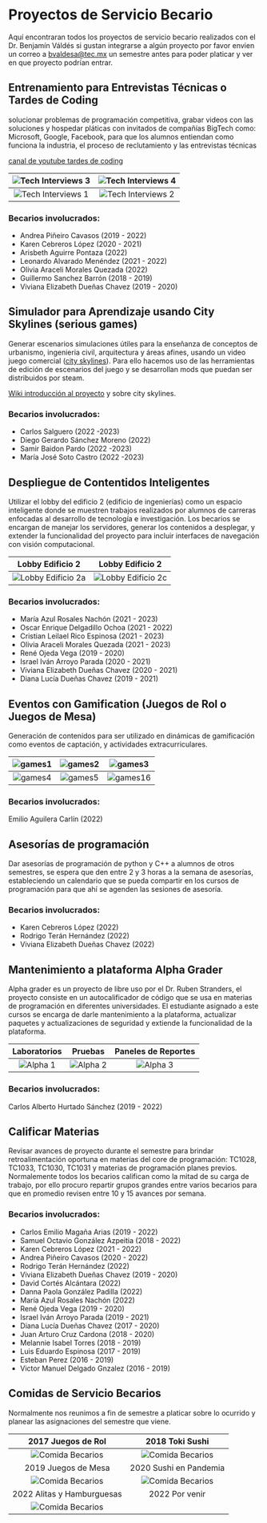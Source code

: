 # Proyectos de Servicio Becario 

Aquí encontraran todos los proyectos de servicio becario realizados con el Dr. Benjamín Váldés si gustan integrarse a algún proyecto por favor envien un correo a bvaldesa@tec.mx un semestre antes para poder platicar y ver en que proyecto podrían entrar.

## Entrenamiento para Entrevistas Técnicas o Tardes de Coding

solucionar problemas de programación competitiva, grabar videos con las soluciones y hospedar pláticas con invitados de compañías BigTech como: Microsoft, Google, Facebook, para que los alumnos entiendan como funciona la industria, el proceso de reclutamiento y las entrevistas técnicas

[canal de youtube tardes de coding](https://www.youtube.com/channel/UCaDLn1cv__Xz93lhLpLCKWw)

![Tech Interviews 3](images/Tech3.jpg) |![Tech Interviews 4](images/Tech4.jpg)
:-------------------------:|:-------------------------:
![Tech Interviews 1](images/Tech1.jpg) | ![Tech Interviews 2](images/Tech2.jpg)



### Becarios involucrados:
- Andrea Piñeiro Cavasos (2019 - 2022)
- Karen Cebreros López  (2020 - 2021)
- Arisbeth Aguirre Pontaza (2022)
- Leonardo Alvarado Menéndez  (2021 - 2022)
- Olivia Araceli Morales Quezada (2022)
- Guillermo Sanchez Barrón (2018 - 2019)
- Viviana Elizabeth Dueñas Chavez (2019 - 2020)

## Simulador para Aprendizaje usando City Skylines  (serious games)

Generar escenarios simulaciones útiles para la enseñanza de conceptos de urbanismo, ingenieria civil, arquitectura y áreas afines, usando un video juego comercial ([city skylines](https://store.steampowered.com/app/255710/Cities_Skylines/)). Para ello hacemos uso de las herramientas de edición de escenarios del juego y se desarrollan mods que puedan ser distribuidos por steam.

[Wiki introducción al proyecto](https://nine-vinca-8ca.notion.site/WIKI-COMO-JUGAR-CITY-SKYLINES-Y-SOBREVIVIR-EN-EL-INTENTO-d833a3f2544745b0b6e967a779eeff5a) y sobre city skylines.

### Becarios involucrados: 
- Carlos Salguero (2022 -2023)
- Diego Gerardo Sánchez Moreno (2022)
- Samir Baidon Pardo (2022 -2023)
- María José Soto Castro (2022 -2023)


## Despliegue de Contentidos Inteligentes 

Utilizar el lobby del edificio 2 (edificio de ingenierías) como un espacio inteligente donde se muestren trabajos realizados por alumnos de carreras enfocadas al desarrollo de tecnología e investigación. Los becarios se encargan de manejar los servidores, generar los contenidos a desplegar, y extender la funcionalidad del proyecto para incluir interfaces de navegación con visión computacional.


Lobby Edificio 2 | Lobby Edificio 2
:-------------------------:|:-------------------------:
![Lobby Edificio 2a](images/lobby1.jpeg) | ![Lobby Edificio 2c](images/lobby3.jpeg) 
 


### Becarios involucrados: 
- María Azul Rosales Nachón (2021 - 2023)
- Oscar Enrique Delgadillo Ochoa (2021 - 2022)
- Cristian Leilael Rico Espinosa (2021 - 2023)
- Olivia Araceli Morales Quezada (2021 - 2023)
- René Ojeda Vega (2019 - 2020)
- Israel Iván Arroyo Parada (2020 - 2021)
- Viviana Elizabeth Dueñas Chavez (2020 - 2021)
- Diana Lucía Dueñas Chavez (2019 - 2021)

## Eventos con Gamification (Juegos de Rol o Juegos de Mesa)

Generación de contenidos para ser utilizado en dinámicas de gamificación como eventos de captación, y actividades extracurriculares.

![games1](images/games1.JPG) | ![games2](images/games2.JPG) |![games3](images/games3.JPG) 
:-------------------------:|:-------------------------:|:-------------------------:
![games4](images/games4.JPG) | ![games5](images/games5.JPG) |![games16](images/games6.JPG) 



### Becarios involucrados: 
Emilio Aguilera Carlín (2022)


## Asesorías de programación

Dar asesorías de programación de python y C++ a alumnos de otros semestres, se espera que den entre 2 y 3 horas a la semana de asesorías, estableciendo un calendario que se pueda compartir en los cursos de programación para que ahí se agenden las sesiones de asesoría.  

### Becarios involucrados:
- Karen Cebreros López (2022)
- Rodrigo Terán Hernández (2022)
- Viviana Elizabeth Dueñas Chavez (2022)

## Mantenimiento a plataforma Alpha Grader

Alpha grader es un proyecto de libre uso por el Dr. Ruben Stranders, el proyecto consiste en un autocalificador de código que se usa en materias de programación en diferentes universidades. El estudiante asignado a este cursos se encarga de darle mantenimiento a la plataforma, actualizar paquetes y actualizaciones de seguridad y extiende la funcionalidad de la plataforma. 

Laboratorios | Pruebas | Paneles de Reportes
:-----------------------:|:-----------------------:|:-----------------------:
![Alpha 1](images/alpha1.png) | ![Alpha 2](images/alpha2.png) | ![Alpha 3](images/alpha3.png) 



### Becarios involucrados:
Carlos Alberto Hurtado Sánchez (2019 - 2022)


## Calificar Materias

Revisar avances de proyecto durante el semestre para brindar retroalimentación oportuna en materias del core de programación: TC1028, TC1033, TC1030, TC1031 y materias de programación planes previos. Normalemente todos los becarios califican como la mitad de su carga de trabajo, por ello procuro repartir grupos grandes entre varios becarios para que en promedio revisen entre 10 y 15 avances por semana. 

### Becarios involucrados:
- Carlos Emilio Magaña Arias (2019 - 2022)
- Samuel Octavio González Azpeitia (2018 - 2022)
- Karen Cebreros López (2021 - 2022)
- Andrea Piñeiro Cavasos (2020 - 2022)
- Rodrigo Terán Hernández (2022)
- Viviana Elizabeth Dueñas Chavez (2019 - 2020)
- David Cortés Alcántara (2022)
- Danna Paola González Padilla (2022)
- María Azul Rosales Nachón (2022)
- René Ojeda Vega (2019 - 2020)
- Israel Iván Arroyo Parada (2019 - 2021)
- Diana Lucía Dueñas Chavez (2017 - 2020)
- Juan Arturo Cruz Cardona (2018 - 2020)
- Melannie Isabel Torres (2018 - 2019)
- Luis Eduardo Espinosa (2017 - 2019)
- Esteban Perez (2016 - 2019)
- Victor Manuel Delgado Gnzalez (2016 - 2019)

## Comidas de Servicio Becarios
Normalmente nos reunimos a fin de semestre a platicar sobre lo ocurrido y planear las asignaciones del semestre que viene.


 2017 Juegos de Rol | 2018  Toki Sushi
 :-----------------------: | :-----------------------: 
 ![Comida Becarios](images/2017.jpg)  | ![Comida Becarios](images/2018.jpg) 
 2019 Juegos de Mesa | 2020 Sushi en Pandemia 
 ![Comida Becarios](images/2019.jpg) | ![Comida Becarios](images/2020.jpg) 
 2022 Alitas y Hamburguesas |  2022 Por venir 
 ![Comida Becarios](images/2022.jpg) |  
